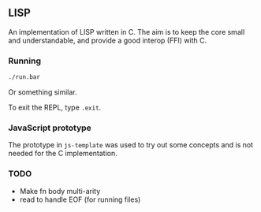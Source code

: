 ## LISP

An implementation of LISP written in C. The aim is to keep the core small and understandable, and provide a good interop (FFI) with C.

### Running

```bash
./run.bar
```

Or something similar.

To exit the REPL, type `.exit`.

### JavaScript prototype

The prototype in `js-template` was used to try out some concepts and is not needed for the C implementation.

### TODO

* Make fn body multi-arity
* read to handle EOF (for running files)
